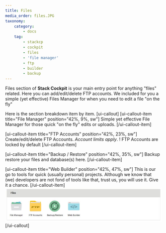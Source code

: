 ```yaml
---
title: Files
media_order: files.JPG
taxonomy:
    category:
        - docs
    tag:
        - stackcp
        - cockpit
        - files
        - 'file manager'
        - ftp
        - builder
        - backup
---
```


Files section of **Stack Cockpit** is your main entry point for anything "files" related.
Here you can add/edit/delete FTP accounts. We included for you a simple (yet effective) Files Manager for when you need to edit
a file "on the fly"

Here is the section breakdown item by item.
[ui-callout]
[ui-callout-item title="File Manager" position="42%, 9%, sw"]
Simple yet effective File Manager for those quick "on the fly" edits or uploads.
[/ui-callout-item]

[ui-callout-item title="FTP Accounts" position="42%, 23%, sw"]
Create/edit/delete FTP Accounts. _Account limits apply_.
! FTP Accounts are locked by default
[/ui-callout-item]

[ui-callout-item title="Backup / Restore" position="42%, 35%, sw"]
Backup restore your files and database(s) here.
[/ui-callout-item]

[ui-callout-item title="Web Builder" position="42%, 47%, sw"]
This is our go to tools for quick (usually personal) projects. Although we know that (we)
developers are not fond of tools like that, trust us, you will use it. Give it a chance.
[/ui-callout-item]
![](files.JPG)
[/ui-callout]